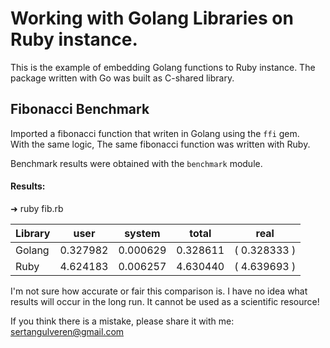 # Working with Golang Libraries on Ruby instance.

This is the example of embedding Golang functions to Ruby instance. The package written with Go was built as C-shared library.

## Fibonacci Benchmark
Imported a fibonacci function that writen in Golang using the `ffi` gem.   
With the same logic, The same fibonacci function was written with Ruby.

Benchmark results were obtained with the `benchmark` module.
#### Results:

➜ ruby fib.rb 

| Library | user     | system   | total    | real         |
| ------- | -------- | -------- | -------- | ------------ |
| Golang  | 0.327982 | 0.000629 | 0.328611 | ( 0.328333 ) |
| Ruby    | 4.624183 | 0.006257 | 4.630440 | ( 4.639693 ) |


I'm not sure how accurate or fair this comparison is. I have no idea what results will occur in the long run. It cannot be used as a scientific resource!

If you think there is a mistake, please share it with me: sertangulveren@gmail.com
